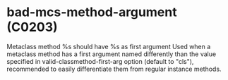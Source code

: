 # bad-mcs-method-argument (C0203)

Metaclass method %s should have %s as first argument Used when a
metaclass method has a first argument named differently than the value
specified in valid-classmethod-first-arg option (default to "cls"),
recommended to easily differentiate them from regular instance methods.
